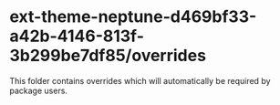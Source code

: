 # ext-theme-neptune-d469bf33-a42b-4146-813f-3b299be7df85/overrides

This folder contains overrides which will automatically be required by package users.
